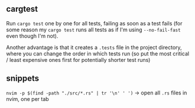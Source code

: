 ## cargtest

Run `cargo test` one by one for all tests, failing as soon as a test fails (for some reason my `cargo test` runs all tests as if I'm using `--no-fail-fast` even though I'm not).

Another advantage is that it creates a `.tests` file in the project directory, where you can change the order in which tests run (so put the most critical / least expensive ones first for potentially shorter test runs)

## snippets

`nvim -p $(find -path "./src/*.rs" | tr '\n' ' ')` -> open all `.rs` files in nvim, one per tab

